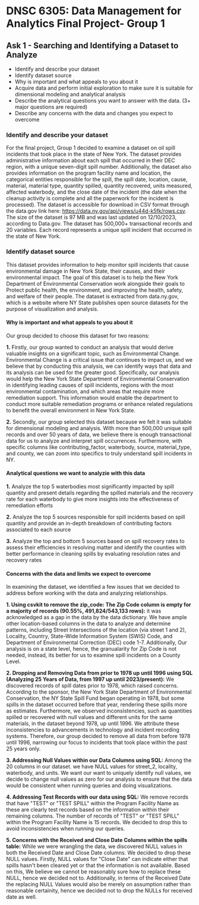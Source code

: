 # DNSC 6305: Data Management for Analytics Final Project- Group 1

## Ask 1 - Searching and Identifying a Dataset to Analyze
* Identify and describe your dataset
* Identify dataset source
* Why is important and what appeals to you about it
* Acquire data and perform initial exploration to make sure it is suitable for dimensional modeling and analytical analysis
* Describe the analytical questions you want to answer with the data. (3+ major questions are required)
* Describe any concerns with the data and changes you expect to overcome

### Identify and describe your dataset
For the final project, Group 1 decided to examine a dataset on oil spill incidents that took place in the state of New York. The dataset provides administrative information about each spill that occurred in their DEC region, with a unique seven-digit spill number. Additionally, the dataset also provides information on the program facility name and location, the categorical entities responsible for the spill, the spill date, location, cause, material, material type, quantity spilled, quantity recovered, units measured, affected waterbody, and the close date of the incident (the date when the cleanup activity is complete and all the paperwork for the incident is processed). The dataset is accessible for download in CSV format through the data.gov link here: https://data.ny.gov/api/views/u44d-k5fk/rows.csv. The size of the dataset is 97 MB and was last updated on 12/10/2023, according to Data.gov. The dataset has 500,000+ transactional records and 20 variables. Each record represents a unique spill incident that occurred in the state of New York.

### Identify dataset source
This dataset provides information to help monitor spill incidents that cause environmental damage in New York State, their causes, and their environmental impact. The goal of this dataset is to help the New York Department of Environmental Conservation work alongside
their goals to Protect public health, the environment, and improving the health, safety, and welfare of their people. The dataset is extracted from data.ny.gov, which is a website where NY State publishes open source datasets for the purpose of visualization and analysis.


#### Why is important and what appeals to you about it
Our group decided to choose this dataset for two reasons:
  
__1.__ Firstly, our group wanted to conduct an analysis that would derive valuable insights on a significant topic, such as Environmental Change. Environmental Change is a critical issue that continues to impact us, and we believe that by conducting this analysis, we can identify ways that data and its analysis can be used for the greater good. Specifically, our analysis would help the New York State Department of Environmental Conservation in identifying leading causes of spill incidents, regions with the most environmental contamination, and which areas that require more remediation support. This information would enable the department to conduct more suitable remediation programs or enhance related regulations to benefit the overall environment in New York State.

__2.__ Secondly, our group selected this dataset because we felt it was suitable for dimensional modeling and analysis. With more than 500,000 unique spill records and over 50 years of data, we believe there is enough transactional data for us to analyze and interpret spill occurrences. Furthermore, with specific columns like contributing_factor, waterbody, source, material_type, and county, we can zoom into specifics to truly understand spill incidents in NY.

#### Analytical questions we want to analyzie with this data
__1.__ Analyze the top 5 waterbodies most significantly impacted by spill quantity and present details regarding the spilled materials and the recovery rate for each waterbody to give more insights into the effectiveness of remediation efforts

__2.__ Analyze the top 5 sources responsible for spill incidents based on spill quantity and provide an in-depth breakdown of contributing factors associated to each source
   
__3.__ Analyze the top and bottom 5 sources based on spill recovery rates to assess their efficiencies in resolving matter and identify the counties with better performance in cleaning spills by evaluating resolution rates and recovery rates

#### Concerns with the data and limits we expect to overcome

In examining the dataset, we identified a few issues that we decided to address before working with the data and analyzing relationships.

__1. Using csvkit to remove the zip_code: The Zip Code column is empty for a majority of records (90.55%, 491,824/543,133 rows):__ it was acknowledged as a gap in the data by the data dictionary. We have ample other location-based columns in the data to analyze and determine patterns, including Street Intersections of the location (via street 1 and 2), Locality, Country, State-Wide Information System (SWIS) Code, and Department of Environmental Correction (DEC) code 1-7. Additionally, Our analysis is on a state level, hence, the granualarity for Zip Code is not needed, instead, its better for us to examine spill incidents on a County Level.
   
__2. Dropping and Removing Data from prior to 1978 up until 1996 using SQL (Analyzing 25 Years of Data, from 1997 up until 2023/present):__ We discovered records of spill dates prior to 1978, which raised concerns. According to the sponsor, the New York State Department of Environmental Conservation, the NY State Spill Fund began operating in 1978, but some spills in the dataset occurred before that year, rendering these spills more as estimates. Furthermore, we observed inconsistencies, such as quantities spilled or recovered with null values and different units for the same materials, in the dataset beyond 1978, up until 1996. We attribute these inconsistencies to advancements in technology and incident recording systems. Therefore, our group decided to remove all data from before 1978 until 1996, narrowing our focus to incidents that took place within the past 25 years only.
   
__3. Addressing Null Values within our Data Columns using SQL:__ Among the 20 columns in our dataset. we have NULL values for street_2, locality, waterbody, and units. We want our want to uniquely identify null values, we decide to change null values as zero for our analysis to ensure that the data would be consistent when running queries and doing visualizations.

__4. Addressing Test Records with our data using SQL:__ We remove records that have "TEST" or "TEST SPILL" within the Program Facility Name as these are clearly test records based on the information within their remaining columns. The number of records of "TEST" or "TEST SPILL" within the Program Facility Name is 15 records. We decided to drop this to avoid inconsistencies when running our queries.

__5. Concerns with the Received and Close Date Columns within the spills table:__ While we were wrangling the data, we discovered NULL values in both the Received Date and Close Date columns. We decided to drop these NULL values. Firstly, NULL values for "Close Date" can indicate either that spills hasn't been cleared yet or that the information is not available. Based on this, We believe we cannot be reasonably sure how to replace these NULL, hence we decided not to. Additionally, in terms of the Received Date the replacing NULL Values would also be merely on assumption rather than reasonable certainity, hence we decided not to drop the NULLs for received date as well.
